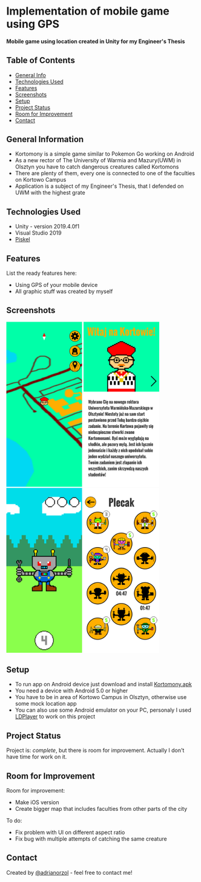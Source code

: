 # Implementation of mobile game using GPS
#### Mobile game using location  created in Unity for my Engineer's Thesis

## Table of Contents
* [General Info](#general-information)
* [Technologies Used](#technologies-used)
* [Features](#features)
* [Screenshots](#screenshots)
* [Setup](#setup)
* [Project Status](#project-status)
* [Room for Improvement](#room-for-improvement)
* [Contact](#contact)


## General Information
- Kortomony is a simple game similar to Pokemon Go working on Android
- As a new rector of The University of Warmia and Mazury(UWM) in Olsztyn you have to catch dangerous creatures called Kortomons
- There are plenty of them, every one is connected to one of the faculties on Kortowo Campus
- Application is a subject of my Engineer's Thesis, that I defended on UWM with the highest grate


## Technologies Used
- Unity - version 2019.4.0f1
- Visual Studio 2019
- [Piskel](https://www.piskelapp.com/)


## Features
List the ready features here:
- Using GPS of your mobile device
- All graphic stuff was created by myself


## Screenshots
<p>
<img src="./screenshots/ekranGlowny1.png" alt="main screen" width="200"/>
<img src="./screenshots/ekranStartowy1.png" alt="startign screen" width="200"/>
<img src="./screenshots/lapanie.png" alt="catching a Kortomon" width="200"/>
<img src="./screenshots/plecak.png" alt="your collection" width="200"/>
</p>


## Setup
- To run app on Android device just download and install [Kortomony.apk](./Kortomony.apk)
- You need a device with Android 5.0 or higher
- You have to be in area of Kortowo Campus in Olsztyn, otherwise use some mock location app
- You can also use some Android emulator on your PC, personaly I used [LDPlayer](https://www.ldplayer.net/) to work on this project


## Project Status
Project is:  _complete_, but there is room for improvement. Actually I don't have time for work on it.

## Room for Improvement

Room for improvement:
- Make iOS version
- Create bigger map that includes faculties from other parts of the city

To do:
- Fix problem with UI on different aspect ratio
- Fix bug with multiple attempts of catching the same creature


## Contact
Created by [@adrianorzol](https://www.linkedin.com/in/adrian-orzol) - feel free to contact me!

